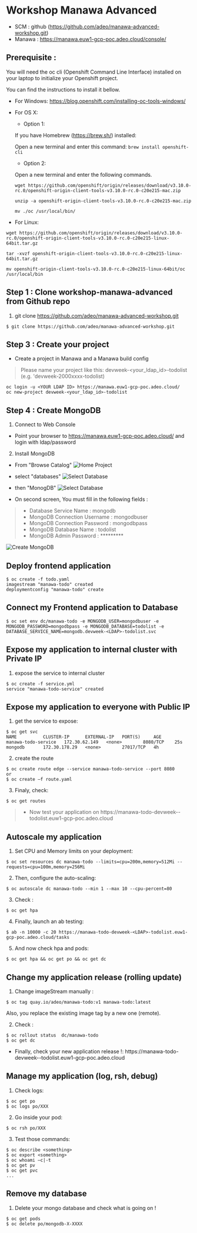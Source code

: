 # Workshop Manawa Advanced

* SCM             : github (https://github.com/adeo/manawa-advanced-workshop.git)
* Manawa            : https://manawa.euw1-gcp-poc.adeo.cloud/console/


## Prerequisite :

You will need the oc cli (Openshift Command Line Interface) installed on your laptop to initialize your Openshift project.

You can find the instructions to install it bellow. 
* For Windows: https://blog.openshift.com/installing-oc-tools-windows/
* For OS X: 
  * Option 1: 
  
  If you have Homebrew (https://brew.sh/) installed:

  Open a new terminal and enter this command: 
  `brew install openshift-cli`
  * Option 2:
  
  Open a new terminal and enter the following commands.
  ```
  wget https://github.com/openshift/origin/releases/download/v3.10.0-rc.0/openshift-origin-client-tools-v3.10.0-rc.0-c20e215-mac.zip

  unzip -a openshift-origin-client-tools-v3.10.0-rc.0-c20e215-mac.zip
  
  mv ./oc /usr/local/bin/
  ```


* For Linux:  
```
wget https://github.com/openshift/origin/releases/download/v3.10.0-rc.0/openshift-origin-client-tools-v3.10.0-rc.0-c20e215-linux-64bit.tar.gz

tar -xvzf openshift-origin-client-tools-v3.10.0-rc.0-c20e215-linux-64bit.tar.gz

mv openshift-origin-client-tools-v3.10.0-rc.0-c20e215-linux-64bit/oc /usr/local/bin
```


## Step 1 : Clone workshop-manawa-advanced from Github repo
1. git clone https://github.com/adeo/manawa-advanced-workshop.git
```
$ git clone https://github.com/adeo/manawa-advanced-workshop.git
```



## Step 3 : Create your project 

* Create a project in Manawa and a Manawa build config

> Please name your project like this: devweek-<your_ldap_id>-todolist (e.g. 'devweek-2000xxxx-todolist)

```
oc login -u <YOUR LDAP ID> https://manawa.euw1-gcp-poc.adeo.cloud/
oc new-project devweek-<your_ldap_id>-todolist
```


## Step 4 : Create MongoDB  

1. Connect to Web Console 
* Point your browser to https://manawa.euw1-gcp-poc.adeo.cloud/ and login with ldap/password

2. Install MongoDB
* From "Browse Catalog" 
![Home Project](./Tutorial/screens/Home-Project.png)


* select "databases"
![Select Database](./Tutorial/screens/Catalog-Select-Database.png)



* then "MonogDB" 
![Select Database](./Tutorial/screens/Catalog-Select-MongoDB.png)


* On second screen, You must fill in the following fields :

> * Database Service Name : mongodb
> * MongoDB Connection Username : mongodbuser
> * MongoDB Connection Password : mongodbpass
> * MongoDB Database Name : todolist
> * MongoDB Admin Password : *********

![Create MongoDB](./Tutorial/screens/Catalog-Create-MongoDB.png)

## Deploy frontend application

```
$ oc create -f todo.yaml 
imagestream "manawa-todo" created
deploymentconfig "manawa-todo" create
```

## Connect my Frontend application to Database

```
$ oc set env dc/manawa-todo -e MONGODB_USER=mongodbuser -e MONGODB_PASSWORD=mongodbpass -e MONGODB_DATABASE=todolist -e DATABASE_SERVICE_NAME=mongodb.devweek-<LDAP>-todolist.svc
```

## Expose my application to internal cluster with Private IP

1. expose the service to internal cluster
```
$ oc create -f service.yml 
service "manawa-todo-service" created
```

## Expose my application to everyone with Public IP

1. get the service to expose:

```
$ oc get svc
NAME          CLUSTER-IP      EXTERNAL-IP   PORT(S)     AGE
manawa-todo-service   172.30.62.149   <none>        8080/TCP    25s
mongodb       172.30.178.29   <none>        27017/TCP   4h
```

2. create the route
```
$ oc create route edge --service manawa-todo-service --port 8080
or 
$ oc create –f route.yaml
```


3. Finaly, check:
```
$ oc get routes
```

> * Now test your application on https://manawa-todo-devweek-<YOUR LDAP ID>-todolist.euw1-gcp-poc.adeo.cloud

## Autoscale my application
1. Set CPU and Memory limits on your deployment:
```
$ oc set resources dc manawa-todo --limits=cpu=200m,memory=512Mi --requests=cpu=100m,memory=256Mi
```

2. Then, configure the auto-scaling:
```
$ oc autoscale dc manawa-todo --min 1 --max 10 --cpu-percent=80
```

3. Check :
```
$ oc get hpa
```

4. Finally, launch an ab testing:
```
$ ab -n 10000 -c 20 https://manawa-todo-devweek-<LDAP>-todolist.euw1-gcp-poc.adeo.cloud/tasks
```

5. And now check hpa and pods:
```
$ oc get hpa && oc get po && oc get dc
```

## Change my application release (rolling update)


1. Change imageStream manually :
```
$ oc tag quay.io/adeo/manawa-todo:v1 manawa-todo:latest
```

Also, you replace the existing image tag by a new one (remote).


2. Check :
```
$ oc rollout status  dc/manawa-todo
$ oc get dc
```

* Finally, check your new application release !:
https://manawa-todo-devweek-<LDAP>-todolist.euw1-gcp-poc.adeo.cloud

## Manage my application (log, rsh, debug)

1. Check logs:
```
$ oc get po
$ oc logs po/XXX
```


2. Go inside your pod:
```
$ oc rsh po/XXX
```


3. Test those commands: 
```
$ oc describe <something>
$ oc export <something>
$ oc whoami –c|-t
$ oc get pv
$ oc get pvc
...
```

## Remove my database

1. Delete your mongo database and check what is going on !
```
$ oc get pods
$ oc delete po/mongodb-X-XXXX
```
